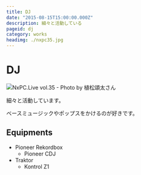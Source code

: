 ```yaml
---
title: DJ
date: "2015-08-15T15:00:00.000Z"
description: 細々と活動している
pageid: dj
category: works
headimg: ./nxpc35.jpg
---
```


# DJ

![NxPC.Live vol.35 - Photo by 植松頌太さん](./nxpc35.jpg "NxPC.Live vol.35 - Photo by 植松頌太さん")

細々と活動しています。

ベースミュージックやポップスをかけるのが好きです。

<!--NxPC.Live vol. 31-->
<!--Interim Report vol. 3 - Photo by 川村将貴さん-->
<!--Interim Report vol. 1 - Photo by 稲垣謙一さん-->
<!--踊るかフェス Proto Party-->

## Equipments

- Pioneer Rekordbox
  - Pioneer CDJ
- Traktor
  - Kontrol Z1